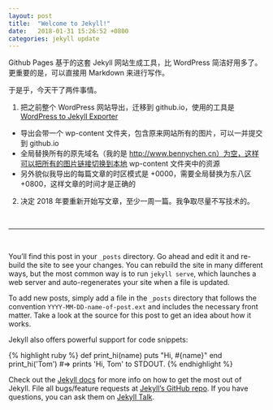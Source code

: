 ```yaml
---
layout: post
title:  "Welcome to Jekyll!"
date:   2018-01-31 15:26:52 +0800
categories: jekyll update
---
```


Github Pages 基于的这套 Jekyll 网站生成工具，比 WordPress 简洁好用多了。更重要的是，可以直接用 Markdown 来进行写作。

于是乎，今天干了两件事情。

1. 把之前整个 WordPress 网站导出，迁移到 github.io，使用的工具是 [WordPress to Jekyll Exporter](https://github.com/benbalter/wordpress-to-jekyll-exporter)
  - 导出会带一个 wp-content 文件夹，包含原来网站所有的图片，可以一并提交到 github.io
  - 全局替换所有的原先域名（我的是 http://www.bennychen.cn）为空，这样可以把所有的图片链接切换到本地 wp-content 文件夹中的资源
  - 另外貌似我导出的每篇文章的时区模式是 +0000，需要全局替换为东八区 +0800，这样文章的时间才是正确的

2. 决定 2018 年要重新开始写文章，至少一周一篇。我争取尽量不写技术的。

<br>

------------

<br>

You’ll find this post in your `_posts` directory. Go ahead and edit it and re-build the site to see your changes. You can rebuild the site in many different ways, but the most common way is to run `jekyll serve`, which launches a web server and auto-regenerates your site when a file is updated.

To add new posts, simply add a file in the `_posts` directory that follows the convention `YYYY-MM-DD-name-of-post.ext` and includes the necessary front matter. Take a look at the source for this post to get an idea about how it works.

Jekyll also offers powerful support for code snippets:

{% highlight ruby %}
def print_hi(name)
  puts "Hi, #{name}"
end
print_hi('Tom')
#=> prints 'Hi, Tom' to STDOUT.
{% endhighlight %}

Check out the [Jekyll docs][jekyll-docs] for more info on how to get the most out of Jekyll. File all bugs/feature requests at [Jekyll’s GitHub repo][jekyll-gh]. If you have questions, you can ask them on [Jekyll Talk][jekyll-talk].

[jekyll-docs]: https://jekyllrb.com/docs/home
[jekyll-gh]:   https://github.com/jekyll/jekyll
[jekyll-talk]: https://talk.jekyllrb.com/
